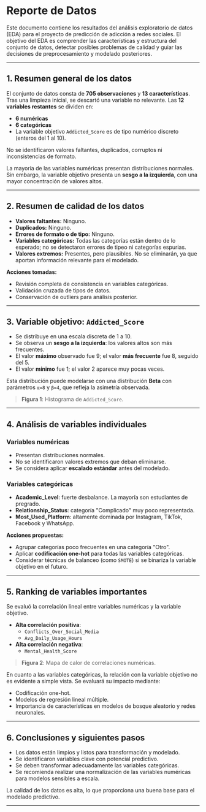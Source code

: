 # Reporte de Datos

Este documento contiene los resultados del análisis exploratorio de datos (EDA) para el proyecto de predicción de adicción a redes sociales. El objetivo del EDA es comprender las características y estructura del conjunto de datos, detectar posibles problemas de calidad y guiar las decisiones de preprocesamiento y modelado posteriores.

---

## 1. Resumen general de los datos

El conjunto de datos consta de **705 observaciones** y **13 características**. Tras una limpieza inicial, se descartó una variable no relevante. Las **12 variables restantes** se dividen en:

- **6 numéricas**
- **6 categóricas**
- La variable objetivo `Addicted_Score` es de tipo numérico discreto (enteros del 1 al 10).

No se identificaron valores faltantes, duplicados, corruptos ni inconsistencias de formato.

La mayoría de las variables numéricas presentan distribuciones normales. Sin embargo, la variable objetivo presenta un **sesgo a la izquierda**, con una mayor concentración de valores altos.

---

## 2. Resumen de calidad de los datos

- **Valores faltantes:** Ninguno.
- **Duplicados:** Ninguno.
- **Errores de formato o de tipo:** Ninguno.
- **Variables categóricas:** Todas las categorías están dentro de lo esperado; no se detectaron errores de tipeo ni categorías espurias.
- **Valores extremos:** Presentes, pero plausibles. No se eliminarán, ya que aportan información relevante para el modelado.

**Acciones tomadas:**
- Revisión completa de consistencia en variables categóricas.
- Validación cruzada de tipos de datos.
- Conservación de outliers para análisis posterior.

---

## 3. Variable objetivo: `Addicted_Score`

- Se distribuye en una escala discreta de 1 a 10.
- Se observa un **sesgo a la izquierda**: los valores altos son más frecuentes.
- El valor **máximo** observado fue 9; el valor **más frecuente** fue 8, seguido del 5.
- El valor **mínimo** fue 1; el valor 2 aparece muy pocas veces.

Esta distribución puede modelarse con una distribución **Beta** con parámetros `α=8` y `β=4`, que refleja la asimetría observada.

> **Figura 1**: Histograma de `Addicted_Score`.

---

## 4. Análisis de variables individuales

### Variables numéricas

- Presentan distribuciones normales.
- No se identificaron valores extremos que deban eliminarse.
- Se considera aplicar **escalado estándar** antes del modelado.

### Variables categóricas

- **Academic_Level**: fuerte desbalance. La mayoría son estudiantes de pregrado.
- **Relationship_Status**: categoría "Complicado" muy poco representada.
- **Most_Used_Platform**: altamente dominada por Instagram, TikTok, Facebook y WhatsApp.

**Acciones propuestas:**

- Agrupar categorías poco frecuentes en una categoría "Otro".
- Aplicar **codificación one-hot** para todas las variables categóricas.
- Considerar técnicas de balanceo (como `SMOTE`) si se binariza la variable objetivo en el futuro.

---

## 5. Ranking de variables importantes

Se evaluó la correlación lineal entre variables numéricas y la variable objetivo.

- **Alta correlación positiva**: 
  - `Conflicts_Over_Social_Media`
  - `Avg_Daily_Usage_Hours`
- **Alta correlación negativa**:
  - `Mental_Health_Score`

> **Figura 2**: Mapa de calor de correlaciones numéricas.

En cuanto a las variables categóricas, la relación con la variable objetivo no es evidente a simple vista. Se evaluará su impacto mediante:

- Codificación one-hot.
- Modelos de regresión lineal múltiple.
- Importancia de características en modelos de bosque aleatorio y redes neuronales.

---

## 6. Conclusiones y siguientes pasos

- Los datos están limpios y listos para transformación y modelado.
- Se identificaron variables clave con potencial predictivo.
- Se deben transformar adecuadamente las variables categóricas.
- Se recomienda realizar una normalización de las variables numéricas para modelos sensibles a escala.

La calidad de los datos es alta, lo que proporciona una buena base para el modelado predictivo.

---


